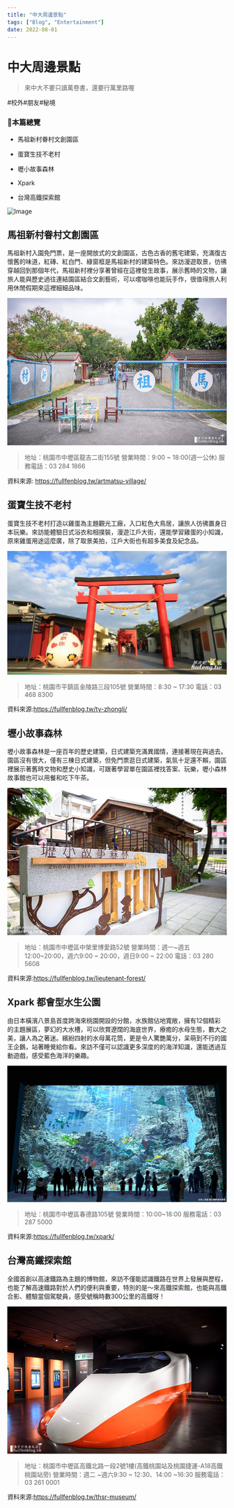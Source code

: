 ```yaml
---
title: "中大周邊景點"
tags: ["Blog", "Entertainment"]
date: 2022-08-01
---
```

# 中大周邊景點

> 來中大不要只讀萬卷書，還要行萬里路喔




#校外#朋友#秘境



### 🌲本篇總覽

- 馬祖新村眷村文創園區

- 蛋寶生技不老村

- 壢小故事森林

- Xpark

- 台灣高鐵探索館

![Image](https://raw.githubusercontent.com/NCU-FRESH/2024-blog/main/images/20240717_204724_image.jpg)

## 馬祖新村眷村文創園區

馬祖新村入園免門票，是一座開放式的文創園區，古色古香的舊宅建築，充滿復古懷舊的味道，紅磚、紅白門、綠窗框是馬祖新村的建築特色。來訪漫遊取景，彷彿穿越回到那個年代，馬祖新村裡分享著曾經在這裡發生故事，展示舊時的文物，讓旅人能與歷史過往連結園區結合文創藝術，可以嚐咖啡也能玩手作，很值得旅人利用休閒假期來這裡細細品味。

![Image](https://raw.githubusercontent.com/NCU-FRESH/2024-blog/main/images/20240717_204751_image.jpg)

> 地址：桃園市中壢區龍吉二街155號
營業時間：9:00 ~ 18:00(週一公休)
服務電話：03 284 1866

資料來源: https://fullfenblog.tw/artmatsu-village/

## 蛋寶生技不老村

蛋寶生技不老村打造以雞蛋為主題觀光工廠，入口紅色大鳥居，讓旅人彷彿置身日本玩樂。來訪能體驗日式浴衣和相撲裝，漫遊江戶大街，還能學習雞蛋的小知識，原來雞蛋用途這麼廣，除了取景美拍，江戶大街也有超多美食及紀念品。

![Image](https://raw.githubusercontent.com/NCU-FRESH/2024-blog/main/images/20240717_204756_image.jpg)

> 地址：桃園市平鎮區金陵路三段105號
營業時間：8:30 ~ 17:30
電話：03 468 8300

資料來源:https://fullfenblog.tw/ty-zhongli/

## 壢小故事森林

壢小故事森林是一座百年的歷史建築，日式建築充滿異國情，連接著現在與過去。園區沒有很大，僅有三棟日式建築，但免門票逛日式建築，氣氛十足還不賴，園區裡展示著舊時文物和歷史小知識，可跟著學習單在園區裡找答案、玩樂，壢小森林故事館也可以用餐和吃下午茶。

![Image](https://raw.githubusercontent.com/NCU-FRESH/2024-blog/main/images/20240717_204801_image.jpg)

> 地址：桃園市中壢區中榮里博愛路52號
營業時間：週一~週五12:00~20:00，週六9:00 ~ 20:00，週日9:00 ~ 22:00
電話：03 280 5608

資料來源:https://fullfenblog.tw/lieutenant-forest/

## Xpark 都會型水生公園

由日本橫濱八景島首度跨海來桃園開設的分館，水族館佔地寬敞，擁有12個精彩的主題展區，夢幻的大水槽，可以欣賞遼闊的海底世界，療癒的水母生態，數大之美，讓人為之著迷。繽紛四射的水母萬花筒，更是令人驚艷萬分，呆萌到不行的國王企鵝，站著睡覺給你看。來訪不僅可以認識更多深度的的海洋知識，還能透過互動遊戲，感受藍色海洋的樂趣。

![Image](https://raw.githubusercontent.com/NCU-FRESH/2024-blog/main/images/20240717_204805_image.jpg)

> 地址：桃園市中壢區春德路105號
營業時間：10:00~18:00
服務電話：03 287 5000

資料來源:https://fullfenblog.tw/xpark/

## 台灣高鐵探索館

全國首創以高速鐵路為主題的博物館，來訪不僅能認識鐵路在世界上發展與歷程，也能了解高速鐵路對於人們的便利與重要，特別的是～來高鐵探索館，也能與高鐵合影、體驗當個駕駛員，感受號稱時數300公里的高鐵呀！

![Image](https://raw.githubusercontent.com/NCU-FRESH/2024-blog/main/images/20240717_204809_image.jpg)

> 地址：桃園市中壢區高鐵北路一段2號1樓(高鐵桃園站及桃園捷運-A18高鐵桃園站旁)
營業時間：週二 ~週六9:30 ~ 12:30、14:00 ~16:30
服務電話：03 261 0001

資料來源:https://fullfenblog.tw/thsr-museum/







